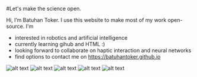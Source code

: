 #Let's make the science open.

Hi, I’m Batuhan Toker. I use this website to make most of my work open-source. I'm
- interested in robotics and artificial intelligence
- currently learning gihub and HTML :)
- looking forward to collaborate on haptic interaction and neural networks
- find options to contact me on https://batuhantoker.github.io 

![alt text](https://github-readme-stats.vercel.app/api/top-langs/?username=batuhantoker)
![alt text](https://github-readme-streak-stats.herokuapp.com/?user=batuhantoker)
![alt text](https://github-profile-trophy.vercel.app/?username=batuhantoker) 
![alt text](https://github-readme-stats.vercel.app/api?username=batuhantoker)
![alt text](https://github-profile-summary-cards.vercel.app/api/cards/profile-details?username=batuhantoker&theme=vue)
<!---
tokerbatuhan/tokerbatuhan is a ✨ special ✨ repository because its `README.md` (this file) appears on your GitHub profile.
You can click the Preview link to take a look at your changes.
--->
